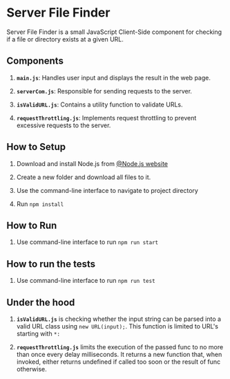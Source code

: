 # Server File Finder

Server File Finder is a small JavaScript Client-Side component for checking if a file or directory exists at a given URL.

## Components

1. **`main.js`**: Handles user input and displays the result in the web page.

2. **`serverCom.js`**: Responsible for sending requests to the server.

3. **`isValidURL.js`**: Contains a utility function to validate URLs.

4. **`requestThrottling.js`**: Implements request throttling to prevent excessive requests to the server.

## How to Setup

1. Download and install Node.js from [@Node.js website](https://nodejs.org/e)

2. Create a new folder and download all files to it.

3. Use the command-line interface to navigate to project directory

4. Run `npm install`

## How to Run

1. Use command-line interface to run `npm run start`

## How to run the tests

1. Use command-line interface to run `npm run test`

## Under the hood

1. **`isValidURL.js`** is checking whether the input string can be parsed into a valid URL class using `new URL(input);`. This function is limited to URL's starting with `*:`

2. **`requestThrottling.js`** limits the execution of the passed func to no more than once every delay milliseconds. It returns a new function that, when invoked, either returns undefined if called too soon or the result of func otherwise.

